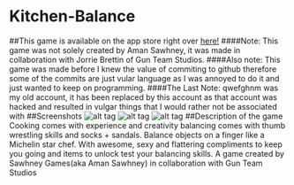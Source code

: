 # Kitchen-Balance
##This game is available on the app store right over <a href = "https://itunes.apple.com/app/id1070871741?mt=8">here!</a>
####Note: This game was not solely created by Aman Sawhney, it was made in collaboration with Jorrie Brettin of Gun Team Studios.
####Also note: This game was made before I knew the value of commiting to github therefore some of the commits are just vular language as I was annoyed to do it and just wanted to keep on programming. 
####The Last Note: qwefghnm was my old account, it has been replaced by this account as that account was hacked and resulted in vulgar things that I would rather not be associated with 
##Screenshots
![alt tag](https://lh3.googleusercontent.com/SxYhYvVcEul-Hbj5dbrFQ8dXrSuYLJul-c9yoT0A-GlZJgVjiIan_3PNR1OvHyznP_91pe9JzLeoq_GZ6-EXoDzTW9JdhA)
![alt tag](https://lh3.googleusercontent.com/6kJ9HKJRZBQarHm113dSFf0rqFjK4mH3Ow4wa3EdpaRxpbbZhS5y350NWVmUQdgMoy2HVxa6Q-CHselBf68BKVdh4f0zdg)
![alt tag](https://lh3.googleusercontent.com/bjXGOjBKYqIvzsUZMQ6p3xvSq1nFx8IJvpbhR0YwhuzfryhunD0CHOZFxiVknvX2bLMWy1muoI0eJAbGDhzmB9U714qt)
##Description of the game
Cooking comes with experience and creativity balancing comes with thumb wrestling skills and socks + sandals. Balance objects on a finger like a Michelin star chef. With awesome, sexy and flattering compliments to keep you going and items to unlock test your balancing skills. A game created by Sawhney Games(aka Aman Sawhney) in collaboration with Gun Team Studios



